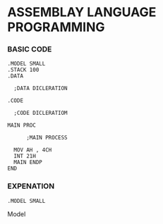 # ASSEMBLAY LANGUAGE PROGRAMMING

### BASIC CODE
```assembly
.MODEL SMALL
.STACK 100
.DATA

  ;DATA DICLERATION
  
.CODE

  ;CODE DICLERATIOM
  
MAIN PROC
  
      ;MAIN PROCESS
  
  MOV AH , 4CH
  INT 21H
  MAIN ENDP
END
```
### EXPENATION
```assembly 
.MODEL SMALL
```
Model 
